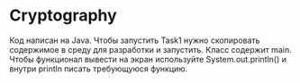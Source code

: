 # Cryptography

Код написан на Java. Чтобы запустить Task1 нужно скопировать содержимое в среду для разработки и запустить. Класс содержит main. Чтобы функционал вывести на экран используйте System.out.println() и внутри println писать требующуюся функцию.
